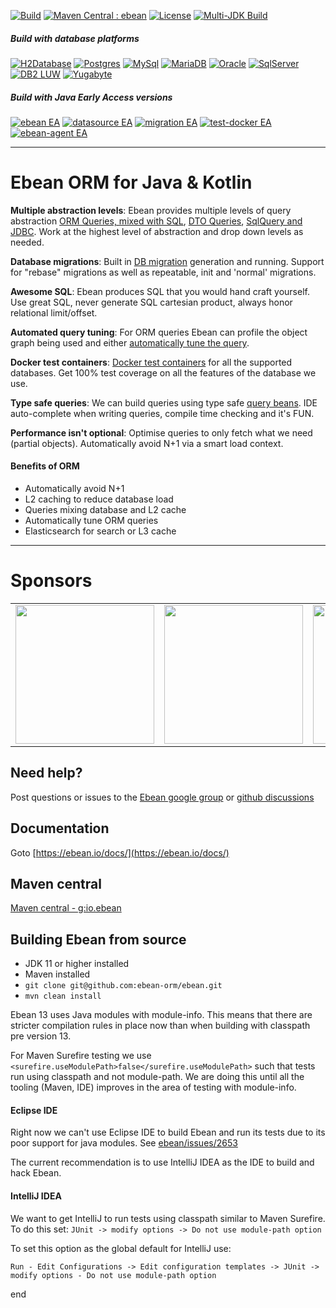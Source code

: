 
[![Build](https://github.com/FOCONIS/ebean/actions/workflows/build.yml/badge.svg)](https://github.com/FOCONIS/ebean/actions/workflows/build.yml)
[![Maven Central : ebean](https://maven-badges.herokuapp.com/maven-central/io.ebean/ebean/badge.svg)](https://maven-badges.herokuapp.com/maven-central/io.ebean/ebean)
[![License](https://img.shields.io/badge/License-Apache%202.0-blue.svg)](https://github.com/FOCONIS/ebean/blob/master/LICENSE)
[![Multi-JDK Build](https://github.com/FOCONIS/ebean/actions/workflows/multi-jdk-build.yml/badge.svg)](https://github.com/FOCONIS/ebean/actions/workflows/multi-jdk-build.yml)

##### Build with database platforms
[![H2Database](https://github.com/FOCONIS/ebean/actions/workflows/h2database.yml/badge.svg)](https://github.com/FOCONIS/ebean/actions/workflows/h2database.yml)
[![Postgres](https://github.com/FOCONIS/ebean/actions/workflows/postgres.yml/badge.svg)](https://github.com/FOCONIS/ebean/actions/workflows/postgres.yml)
[![MySql](https://github.com/FOCONIS/ebean/actions/workflows/mysql.yml/badge.svg)](https://github.com/FOCONIS/ebean/actions/workflows/mysql.yml)
[![MariaDB](https://github.com/FOCONIS/ebean/actions/workflows/mariadb.yml/badge.svg)](https://github.com/FOCONIS/ebean/actions/workflows/mariadb.yml)
[![Oracle](https://github.com/FOCONIS/ebean/actions/workflows/oracle.yml/badge.svg)](https://github.com/FOCONIS/ebean/actions/workflows/oracle.yml)
[![SqlServer](https://github.com/FOCONIS/ebean/actions/workflows/sqlserver.yml/badge.svg)](https://github.com/FOCONIS/ebean/actions/workflows/sqlserver.yml)
[![DB2 LUW](https://github.com/FOCONIS/ebean/actions/workflows/db2luw.yml/badge.svg)](https://github.com/FOCONIS/ebean/actions/workflows/db2luw.yml)
[![Yugabyte](https://github.com/FOCONIS/ebean/actions/workflows/yugabyte.yml/badge.svg)](https://github.com/FOCONIS/ebean/actions/workflows/yugabyte.yml)


##### Build with Java Early Access versions
[![ebean EA](https://github.com/FOCONIS/ebean/actions/workflows/jdk-ea.yml/badge.svg)](https://github.com/FOCONIS/ebean/actions/workflows/jdk-ea.yml)
[![datasource EA](https://github.com/FOCONIS/ebean-datasource/actions/workflows/jdk-ea.yml/badge.svg)](https://github.com/FOCONIS/ebean-datasource/actions/workflows/jdk-ea.yml)
[![migration EA](https://github.com/FOCONIS/ebean-migration/actions/workflows/jdk-ea.yml/badge.svg)](https://github.com/FOCONIS/ebean-migration/actions/workflows/jdk-ea.yml)
[![test-docker EA](https://github.com/FOCONIS/ebean-test-docker/actions/workflows/jdk-ea.yml/badge.svg)](https://github.com/FOCONIS/ebean-test-docker/actions/workflows/jdk-ea.yml)
[![ebean-agent EA](https://github.com/FOCONIS/ebean-agent/actions/workflows/jdk-ea.yml/badge.svg)](https://github.com/FOCONIS/ebean-agent/actions/workflows/jdk-ea.yml)

----------------------

# Ebean ORM for Java & Kotlin

**Multiple abstraction levels**: Ebean provides multiple levels of query abstraction [ORM Queries, mixed with SQL](https://ebean.io/docs/intro/queries/orm-query), [DTO Queries](https://ebean.io/docs/intro/queries/dto-query), [SqlQuery and JDBC](https://ebean.io/docs/intro/queries/sql-query).
Work at the highest level of abstraction and drop down levels as needed.

**Database migrations**: Built in [DB migration](https://ebean.io/docs/db-migrations/) generation and running. Support for "rebase" migrations as well as repeatable, init and 'normal' migrations.

**Awesome SQL**: Ebean produces SQL that you would hand craft yourself. Use great SQL, never generate SQL cartesian product, always honor relational limit/offset.

**Automated query tuning**: For ORM queries Ebean can profile the object graph being used and either [automatically tune the query](https://ebean.io/docs/query/background/autotune).

**Docker test containers**: [Docker test containers](https://ebean.io/docs/testing/) for all the supported databases. Get 100% test coverage on all the features of the database we use.

**Type safe queries**: We can build queries using type safe [query beans](https://ebean.io/docs/query/query-beans). IDE auto-complete when writing queries, compile time checking and it's FUN.

**Performance isn't optional**: Optimise queries to only fetch what we need (partial objects). Automatically avoid N+1 via a smart load context.

#### Benefits of ORM

* Automatically avoid N+1
* L2 caching to reduce database load
* Queries mixing database and L2 cache
* Automatically tune ORM queries
* Elasticsearch for search or L3 cache


----------------------
# Sponsors
<table>
  <tbody>
    <tr>
      <td align="center" valign="middle">
        <a href="https://www.foconis.de/" target="_blank">
          <img width="222px" src="https://group.foconis.com/download/ci/logo/png-72dpi/logo-quer/foconis-analytics-quer.png">
        </a>
      </td>
      <td align="center" valign="middle">
        <a href="https://www.payintech.com/" target="_blank">
          <img width="222px" src="https://ebean.io/images/sponsor_PayinTech-logo-noir.png">
        </a>
      </td>
      <td align="center" valign="middle">
        <a href="https://www.premium-minds.com" target="_blank">
          <img width="222px" src="https://ebean.io/images/logo-med-principal.png">
        </a>
      </td>
      <td align="center" valign="middle">
        <a href="https://timerbee.de" target="_blank">
          <img width="222px" src="https://ebean.io/images/logo-timerbee.png">
        </a>
      </td>
    </tr>
  </tbody>
</table>

## Need help?
Post questions or issues to the [Ebean google group](https://groups.google.com/forum/#!forum/ebean)
or [github discussions](https://github.com/ebean-orm/ebean/discussions)

## Documentation
Goto [https://ebean.io/docs/](https://ebean.io/docs/)

## Maven central
[Maven central - g:io.ebean](http://search.maven.org/#search%7Cgav%7C1%7Cg%3A%22io.ebean%22%20)

## Building Ebean from source

- JDK 11 or higher installed
- Maven installed
- `git clone git@github.com:ebean-orm/ebean.git`
- `mvn clean install`

Ebean 13 uses Java modules with module-info. This means that there are stricter compilation
rules in place now than when building with classpath pre version 13.

For Maven Surefire testing we use `<surefire.useModulePath>false</surefire.useModulePath>` such
that tests run using classpath and not module-path. We are doing this until all the tooling
(Maven, IDE) improves in the area of testing with module-info.

#### Eclipse IDE

Right now we can't use Eclipse IDE to build Ebean and run its tests due to its poor support
for java modules. See [ebean/issues/2653](https://github.com/ebean-orm/ebean/issues/2653)

The current recommendation is to use IntelliJ IDEA as the IDE to build and hack Ebean.


#### IntelliJ IDEA

We want to get IntelliJ to run tests using classpath similar to Maven Surefire. To do this set:
`JUnit -> modify options -> Do not use module-path option`

To set this option as the global default for IntelliJ use:

`Run - Edit Configurations -> Edit configuration templates -> JUnit -> modify options - Do not use module-path option`


end

